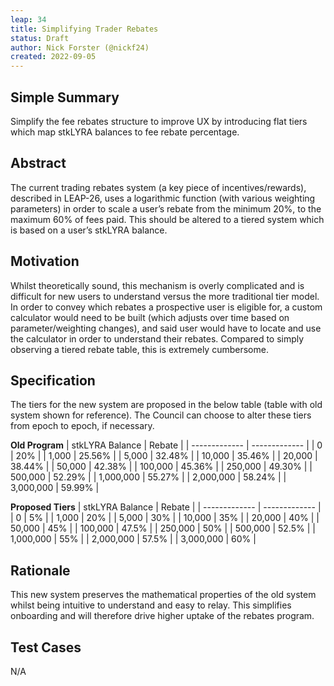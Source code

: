 ```yaml
---
leap: 34
title: Simplifying Trader Rebates
status: Draft
author: Nick Forster (@nickf24)
created: 2022-09-05
---
```


## Simple Summary 
Simplify the fee rebates structure to improve UX by introducing flat tiers which map stkLYRA balances to fee rebate percentage.

## Abstract
The current trading rebates system (a key piece of incentives/rewards), described in LEAP-26, uses a logarithmic function (with various weighting parameters) in order to scale a user’s rebate from the minimum 20%, to the maximum 60% of fees paid. This should be altered to a tiered system which is based on a user’s stkLYRA balance. 

## Motivation
Whilst theoretically sound, this mechanism is overly complicated and is difficult for new users to understand versus the more traditional tier model. In order to convey which rebates a prospective user is eligible for, a custom calculator would need to be built (which adjusts over time based on parameter/weighting changes), and said user would have to locate and use the calculator in order to understand their rebates. Compared to simply observing a tiered rebate table, this is extremely cumbersome. 


## Specification
The tiers for the new system are proposed in the below table (table with old system shown for reference). The Council can choose to alter these tiers from epoch to epoch, if necessary. 

**Old Program**
| stkLYRA Balance | Rebate |
| ------------- | ------------- |
| 0 | 20% | 
| 1,000 | 25.56% | 
| 5,000 | 32.48% | 
| 10,000 | 35.46% | 
| 20,000 | 38.44% |
| 50,000 | 42.38% | 
| 100,000 | 45.36% | 
| 250,000 | 49.30% | 
| 500,000 | 52.29% | 
| 1,000,000 | 55.27% | 
| 2,000,000 | 58.24% | 
| 3,000,000 | 59.99% | 

**Proposed Tiers**
| stkLYRA Balance | Rebate |
| ------------- | ------------- |
| 0 | 5% | 
| 1,000 | 20% | 
| 5,000 | 30% | 
| 10,000 | 35% | 
| 20,000 | 40% |
| 50,000 | 45% | 
| 100,000 | 47.5% | 
| 250,000 | 50% | 
| 500,000 | 52.5% | 
| 1,000,000 | 55% | 
| 2,000,000 | 57.5% | 
| 3,000,000 | 60% | 

## Rationale
This new system preserves the mathematical properties of the old system whilst being intuitive to understand and easy to relay. This simplifies onboarding and will therefore drive higher uptake of the rebates program. 

## Test Cases
N/A 
